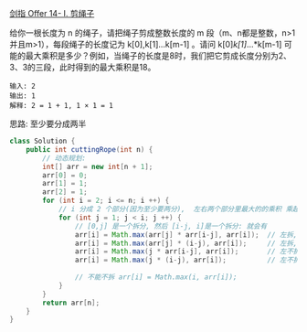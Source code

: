 [剑指 Offer 14- I. 剪绳子](https://leetcode-cn.com/problems/jian-sheng-zi-lcof/)


给你一根长度为 n 的绳子，请把绳子剪成整数长度的 m 段（m、n都是整数，n>1并且m>1），每段绳子的长度记为 k[0],k[1]...k[m-1] 。请问 k[0]*k[1]*...*k[m-1] 可能的最大乘积是多少？例如，当绳子的长度是8时，我们把它剪成长度分别为2、3、3的三段，此时得到的最大乘积是18。

```text
输入: 2
输出: 1
解释: 2 = 1 + 1, 1 × 1 = 1
```

思路: 至少要分成两半



```java
class Solution {
    public int cuttingRope(int n) {
        // 动态规划: 
        int[] arr = new int[n + 1];
        arr[0] = 0;
        arr[1] = 1;
        arr[2] = 1;
        for (int i = 2; i <= n; i ++) {
            // i 分成 2 个部分(因为至少要两分),  左右两个部分里最大的的乘积 乘起来来最大
            for (int j = 1; j < i; j ++) {
                // [0,j] 是一个拆分, 然后 [i-j, i]是一个拆分: 就会有
                arr[i] = Math.max(arr[j] * arr[i-j], arr[i]);  // 左拆, 右拆
                arr[i] = Math.max(arr[j] * (i-j), arr[i]);     // 左拆, 右不拆
                arr[i] = Math.max(j * arr[i-j], arr[i]);       // 左不拆, 右拆
                arr[i] = Math.max(j * (i-j), arr[i]);          // 左不拆, 右不拆
                
                // 不能不拆 arr[i] = Math.max(i, arr[i]);
            }
        }
        return arr[n];
    }
}
```








